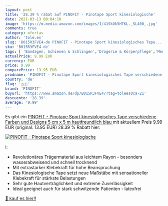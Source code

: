 ```yaml
---
layout: post
title: '28.39 % rabat auf PINOFIT - Pinotape Sport kinesiologische'
date: 2021-03-13 00:04:10
image: 'https://m.media-amazon.com/images/I/41SkOk5HTKL._SL400_.jpg'
comments: true
category: ofertas
author: 'tole.es'
slug: 'B015R3FVE4-de PINOFIT - Pinotape Sport kinesiologisches Tape...'
sku: 'B015R3FVE4-de'
tags: [ 'Bandagen, Schienen & Schlingen','Drogerie & Körperpflege','Medizinische Geräte & Verbrauchsmaterialien','Medizinische Tapes & Zubehör','pinofit', ]
actualPrice: 9.99 EUR
currency: EUR
price: 9.99
comparePrice: 13.95 EUR
prodname: 'PINOFIT - Pinotape Sport kinesiologisches Tape verschiedene Farben und Designs 5 cm x 5 m hautfreundlich  blau '
country: 'de'
flag: '🇩🇪'
brand: 'PINOFIT'
buyurl: 'https://www.amazon.de/dp/B015R3FVE4/?tag=tolees0ca-21'
descuento: '28.39'
average: '9.99'
---
```


Es gibt ein [PINOFIT - Pinotape Sport kinesiologisches Tape verschiedene Farben und Designs 5 cm x 5 m hautfreundlich  blau ](https://www.amazon.de/dp/B015R3FVE4/?tag=tolees0ca-21) mit aktuellem Preis 9.99 EUR (original: 13.95 EUR) 28.39 % Rabatt hier:

[![PINOFIT - Pinotape Sport kinesiologische](https://m.media-amazon.com/images/I/41SkOk5HTKL._SL400_.jpg)](https://www.amazon.de/dp/B015R3FVE4/?tag=tolees0ca-21)

ℹ️:

- Revolutionäres Trägermaterial aus leichtem Rayon - besonders wasserabweisend und schnell trocknend
- Mit extrastarker Klebekraft für hohe Beanspruchung
- Das Kinesiologische Tape setzt neue Maßstäbe mit sensationeller Klebekraft für stärkste Belastungen
- Sehr gute Hautverträglichkeit und extreme Zuverlässigkeit
- Ideal geeignet auch für stark schwitzende Patienten - latexfrei

[🛒 kauf es hier!!](https://www.amazon.de/dp/B015R3FVE4/?tag=tolees0ca-21)
